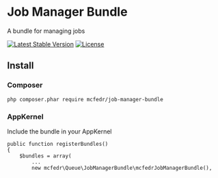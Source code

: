 # Job Manager Bundle

A bundle for managing jobs

[![Latest Stable Version](https://poser.pugx.org/mcfedr/job-manager-bundle/v/stable.png)](https://packagist.org/packages/mcfedr/job-manager-bundle)
[![License](https://poser.pugx.org/mcfedr/job-manager-bundle/license.png)](https://packagist.org/packages/mcfedr/job-manager-bundle)

## Install

### Composer

    php composer.phar require mcfedr/job-manager-bundle

### AppKernel

Include the bundle in your AppKernel

    public function registerBundles()
    {
        $bundles = array(
            ...
            new mcfedr\Queue\JobManagerBundle\mcfedrJobManagerBundle(),

